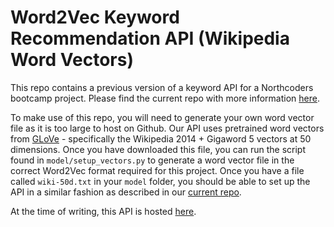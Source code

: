 # Word2Vec Keyword Recommendation API (Wikipedia Word Vectors)

This repo contains a previous version of a keyword API for a Northcoders bootcamp project. Please find the current repo with more information [here](https://github.com/teyahbd/ecommerce-keyword-api).

To make use of this repo, you will need to generate your own word vector file as it is too large to host on Github. Our API uses pretrained word vectors from [GLoVe](https://nlp.stanford.edu/projects/glove/) - specifically the Wikipedia 2014 + Gigaword 5 vectors at 50 dimensions. Once you have downloaded this file, you can run the script found in ```model/setup_vectors.py``` to generate a word vector file in the correct Word2Vec format required for this project. Once you have a file called ```wiki-50d.txt``` in your ```model``` folder, you should be able to set up the API in a similar fashion as described in our [current repo](https://github.com/teyahbd/ecommerce-keyword-api).

At the time of writing, this API is hosted [here](https://slh-keyword-api.herokuapp.com/).
